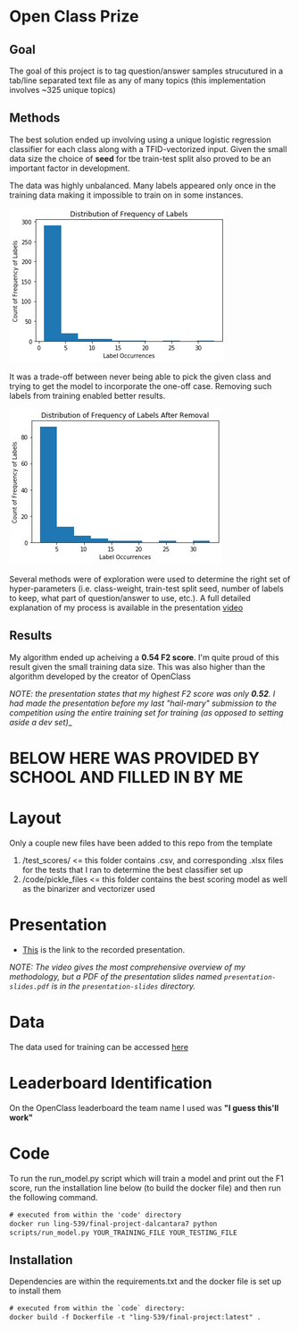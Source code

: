 # Open Class Prize

## Goal
The goal of this project is to tag question/answer samples strucutured in a tab/line separated text file as any of many topics (this implementation involves ~325 unique topics)

## Methods
The best solution ended up involving using a unique logistic regression classifier for each class along with a TFID-vectorized input. Given the small data size the choice of __seed__ for tbe train-test split also proved to be an important factor in development.  

The data was highly unbalanced. Many labels appeared only once in the training data making it impossible to train on in some instances.  

![dist of labels before removal](https://github.com/dalcantara7/openclass_prize/blob/master/images/before%20removal.png)

It was a trade-off between never being able to pick the given class and trying to get the model to incorporate the one-off case. Removing such labels from training enabled better results. 

![dist of labels after removal](https://github.com/dalcantara7/openclass_prize/blob/master/images/after%20removal.png)

Several methods were of exploration were used to determine the right set of hyper-parameters (i.e. class-weight, train-test split seed, number of labels to keep, what part of question/answer to use, etc.). A full detailed explanation of my process is available in the presentation [video](https://drive.google.com/file/d/16P1NwQbihpMgJ-XuySzc5nOeo1jSfGjL/view?usp=sharing)


## Results
My algorithm ended up acheiving a __0.54 F2 score__. I'm quite proud of this result given the small training data size. This was also higher than the algorithm developed by the creator of OpenClass

_NOTE: the presentation states that my highest F2 score was only __0.52__. I had made the presentation before my last "hail-mary" submission to the competition using the entire training set for training (as opposed to setting aside a dev set)__

# BELOW HERE WAS PROVIDED BY SCHOOL AND FILLED IN BY ME

# Layout
Only a couple new files have been added to this repo from the template
1. /test_scores/ <= this folder contains .csv, and corresponding .xlsx files for the tests that I ran to determine the best classifier set up
2. /code/pickle_files <= this folder contains the best scoring model as well as the binarizer and vectorizer used


# Presentation

- [This](https://drive.google.com/file/d/16P1NwQbihpMgJ-XuySzc5nOeo1jSfGjL/view?usp=sharing) is the link to the recorded presentation.

_NOTE: The video gives the most comprehensive overview of my methodology, but a PDF of the presentation slides named `presentation-slides.pdf` is in the `presentation-slides` directory._

# Data

The data used for training can be accessed [here](https://github.com/ua-ling-439-spring-2020/final-project-dalcantara7/blob/master/code/openclass_prize.train)

# Leaderboard Identification

On the OpenClass leaderboard the team name I used was __"I guess this'll work"__

# Code

To run the run_model.py script which will train a model and print out the F1 score, run the installation line below (to build the docker file) and then run the following command. 

``` 
# executed from within the 'code' directory
docker run ling-539/final-project-dalcantara7 python scripts/run_model.py YOUR_TRAINING_FILE YOUR_TESTING_FILE
``` 

## Installation

Dependencies are within the requirements.txt and the docker file is set up to install them

``` 
# executed from within the `code` directory:
docker build -f Dockerfile -t "ling-539/final-project:latest" .
```
